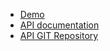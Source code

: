 
- [Demo](http://books.examples.lilit-web.ru/)
- [API documentation](http://booksapi.examples.lilit-web.ru/api/documentation)
- [API GIT Repository](https://github.com/ls-examples/laravel-api)
